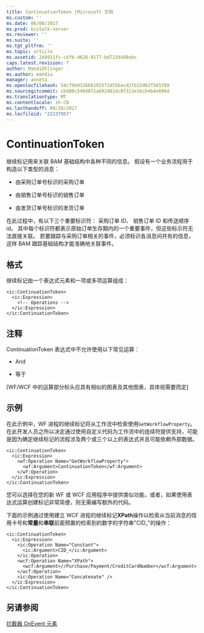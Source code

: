 ```yaml
---
title: ContinuationToken |Microsoft 文档
ms.custom: ''
ms.date: 06/08/2017
ms.prod: biztalk-server
ms.reviewer: ''
ms.suite: ''
ms.tgt_pltfrm: ''
ms.topic: article
ms.assetid: 2d4911fc-c6fb-4628-9177-bd723d4d8ebc
caps.latest.revision: 7
author: MandiOhlinger
ms.author: mandia
manager: anneta
ms.openlocfilehash: 54cf9b9326661925f2d55bacd2fb22d02f565f89
ms.sourcegitcommit: cb908c540d8f1a692d01dc8f313e16cb4b4e696d
ms.translationtype: MT
ms.contentlocale: zh-CN
ms.lasthandoff: 09/20/2017
ms.locfileid: "22237957"
---
```

# <a name="continuationtoken"></a>ContinuationToken
继续标记用来关联 BAM 基础结构中各种不同的信息。 假设有一个业务流程用于构造以下类型的消息：  
  
-   由采购订单号标识的采购订单  
  
-   由销售订单号标识的销售订单  
  
-   由发货订单号标识的发货订单  
  
 在此过程中，有以下三个重要标识符： 采购订单 ID、 销售订单 ID 和传送顺序 id。 其中每个标识符都表示原始订单生存期内的一个重要事件，但这些标示符无法直接关联。 若要跟踪与采购订单相关的事件，必须标识各消息间共有的信息，这样 BAM 跟踪基础结构才能准确地关联事件。  
  
## <a name="format"></a>格式  
 继续标记由一个表达式元素和一项或多项运算组成：  
  
```  
<ic:ContinuationToken>  
  <ic:Expression>  
    <!-- Operations -->  
  </ic:Expression>  
</ic:ContinuationToken>  
```  
  
## <a name="remarks"></a>注释  
 ContinuationToken 表达式中不允许使用以下常见运算：  
  
-   And  
  
-   等于  
  
 [WF/WCF 中的运算部分标头应具有相似的图表及其他图表，具体视需要而定]  
  
## <a name="example"></a>示例  
 在此示例中，WF 进程的继续标记将从工作流中检索使用`GetWorkflowProperty`。 在此开发人员之所以决定通过使用自定义代码为工作流中的连续符提供支持，可能是因为确定继续标记的流程涉及两个或三个以上的表达式并且可能依赖外部数据。  
  
```  
<ic:ContinuationToken>  
  <ic:Expression>  
    <wf:Operation Name="GetWorkflowProperty">  
      <wf:Argument>ContinuationToken</wf:Argument>  
    </wf:Operation>  
  </ic:Expression>  
</ic:ContinuationToken>  
```  
  
 您可以选择在您的新 WF 或 WCF 应用程序中提供类似功能，或者，如果使用表达式运算创建标记非常简便，则无需编写额外的代码。  
  
 下面的示例通过使用建立 WCF 进程的继续标记**XPath**操作以检索从当前消息的信用卡号和**常量**和**串联**前面预置的检索到的数字的字符串"CID_"的操作：  
  
```  
<ic:ContinuationToken>  
  <ic:Expression>  
    <ic:Operation Name="Constant">  
      <ic:Argument>CID_</ic:Argument>  
    </ic:Operation>  
    <wcf:Operation Name="XPath">  
      <wcf:Argument>//Purchase/Payment/CreditCardNumber</wcf:Argument>  
    </wcf:Operation>  
    <ic:Operation Name="Concatenate" />  
  </ic:Expression>  
</ic:ContinuationToken>  
```  
  
## <a name="see-also"></a>另请参阅  
 [拦截器 OnEvent 元素](../core/interceptor-onevent-element.md)